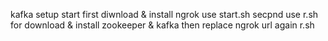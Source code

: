 kafka setup start
first diwnload & install ngrok
use start.sh
secpnd use r.sh for download & install
zookeeper & kafka
then replace ngrok url
again r.sh